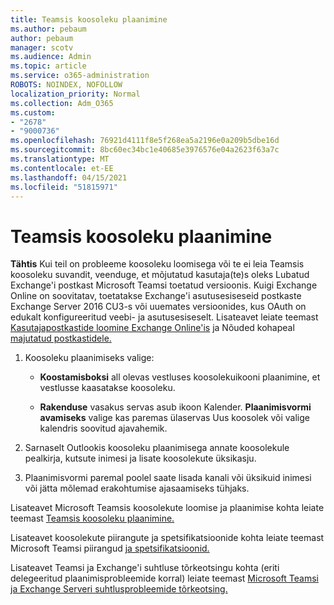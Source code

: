 ```yaml
---
title: Teamsis koosoleku plaanimine
ms.author: pebaum
author: pebaum
manager: scotv
ms.audience: Admin
ms.topic: article
ms.service: o365-administration
ROBOTS: NOINDEX, NOFOLLOW
localization_priority: Normal
ms.collection: Adm_O365
ms.custom:
- "2678"
- "9000736"
ms.openlocfilehash: 76921d4111f8e5f268ea5a2196e0a209b5dbe16d
ms.sourcegitcommit: 8bc60ec34bc1e40685e3976576e04a2623f63a7c
ms.translationtype: MT
ms.contentlocale: et-EE
ms.lasthandoff: 04/15/2021
ms.locfileid: "51815971"
---
```

# <a name="schedule-a-meeting-in-teams"></a>Teamsis koosoleku plaanimine

**Tähtis** Kui teil on probleeme koosoleku loomisega või te ei leia Teamsis koosoleku suvandit, veenduge, et mõjutatud kasutaja(te)s oleks Lubatud Exchange'i postkast Microsoft Teamsi toetatud versioonis. Kuigi Exchange Online on soovitatav, toetatakse Exchange'i asutusesiseseid postkaste Exchange Server 2016 CU3-s või uuemates versioonides, kus OAuth on edukalt konfigureeritud veebi- ja asutusesiseselt. Lisateavet leiate teemast [Kasutajapostkastide loomine Exchange Online'is](https://docs.microsoft.com/exchange/recipients-in-exchange-online/create-user-mailboxes) ja Nõuded kohapeal [majutatud postkastidele.](https://docs.microsoft.com/microsoftteams/exchange-teams-interact#requirements-for-mailboxes-hosted-on-premises) 

1. Koosoleku plaanimiseks valige:

    - **Koostamisboksi** all olevas vestluses koosolekuikooni plaanimine, et vestlusse kaasatakse koosoleku.

    - **Rakenduse** vasakus servas asub ikoon Kalender. **Plaanimisvormi avamiseks** valige kas paremas ülaservas Uus koosolek või valige kalendris soovitud ajavahemik.

2. Sarnaselt Outlookis koosoleku plaanimisega annate koosolekule pealkirja, kutsute inimesi ja lisate koosolekute üksikasju.

3. Plaanimisvormi paremal poolel saate lisada kanali või üksikuid inimesi või jätta mõlemad erakohtumise ajasaamiseks tühjaks.

Lisateavet Microsoft Teamsis koosolekute loomise ja plaanimise kohta leiate teemast [Teamsis koosoleku plaanimine.](https://support.office.com/article/Schedule-a-meeting-in-Teams-943507a9-8583-4c58-b5d2-8ec8265e04e5)

Lisateavet koosolekute piirangute ja spetsifikatsioonide kohta leiate teemast Microsoft Teamsi piirangud [ja spetsifikatsioonid.](https://docs.microsoft.com/microsoftteams/limits-specifications-teams#meetings-and-calls)

Lisateavet Teamsi ja Exchange'i suhtluse tõrkeotsingu kohta (eriti delegeeritud plaanimisprobleemide korral) leiate teemast [Microsoft Teamsi ja Exchange Serveri suhtlusprobleemide tõrkeotsing.](https://docs.microsoft.com/microsoftteams/troubleshoot/known-issues/teams-exchange-interaction-issue)